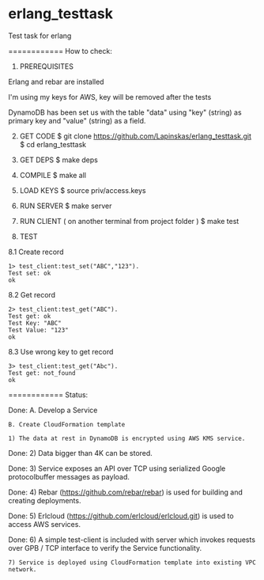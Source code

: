 # erlang_testtask
Test task for erlang

============
How to check:

1. PREREQUISITES

Erlang and rebar are installed

I'm using my keys for AWS, key will be removed after the tests

DynamoDB has been set us with the table "data" using "key" (string) as primary key and "value" (string) as a field.

2. GET CODE
$ git clone https://github.com/Lapinskas/erlang_testtask.git
$ cd erlang_testtask

3. GET DEPS
$ make deps

4. COMPILE
$ make all

5. LOAD KEYS
$ source priv/access.keys

6. RUN SERVER
$ make server

7. RUN CLIENT
( on another terminal from project folder )
$ make test

8. TEST

8.1 Create record

    1> test_client:test_set("ABC","123").
    Test set: ok
    ok
    
8.2 Get record

    2> test_client:test_get("ABC").      
    Test get: ok
    Test Key: "ABC"
    Test Value: "123"
    ok

8.3 Use wrong key to get record
    
    3> test_client:test_get("Abc").
    Test get: not_found
    ok


============
Status:

Done:	A. Develop a Service 

	B. Create CloudFormation template 
	
	1) The data at rest in DynamoDB is encrypted using AWS KMS service.
	
Done:	2) Data bigger than 4K can be stored.
	
Done:	3) Service exposes an API over TCP using serialized Google protocolbuffer messages as payload.

Done:	4) Rebar (https://github.com/rebar/rebar) is used for building and creating deployments.

Done:	5) Erlcloud (https://github.com/erlcloud/erlcloud.git) is used to access AWS services.
	
Done:	6) A simple test-client is included with server which invokes requests over GPB / TCP interface to verify the Service functionality.

	7) Service is deployed using CloudFormation template into existing VPC network.
	
	
